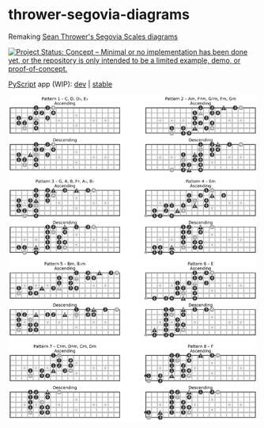 # thrower-segovia-diagrams

Remaking [Sean Thrower's Segovia Scales diagrams](https://seanthrower.com/new-segovia-scales-book/)

[![Project Status: Concept – Minimal or no implementation has been done yet, or the repository is only intended to be a limited example, demo, or proof-of-concept.](https://www.repostatus.org/badges/latest/concept.svg)](https://www.repostatus.org/#concept)

[PyScript](https://pyscript.net) app (WIP):
[dev](https://raw.githack.com/zmoon/thrower-segovia-diagrams/main/app.html)
|
[stable](https://rawcdn.githack.com/zmoon/thrower-segovia-diagrams/ffbe700/app.html)

![All scale patterns](https://raw.githubusercontent.com/zmoon/thrower-segovia-diagrams/rendered/all-patterns.svg)
